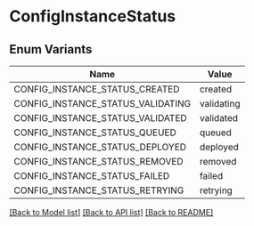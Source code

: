 # ConfigInstanceStatus

## Enum Variants

| Name | Value |
|---- | -----|
| CONFIG_INSTANCE_STATUS_CREATED | created |
| CONFIG_INSTANCE_STATUS_VALIDATING | validating |
| CONFIG_INSTANCE_STATUS_VALIDATED | validated |
| CONFIG_INSTANCE_STATUS_QUEUED | queued |
| CONFIG_INSTANCE_STATUS_DEPLOYED | deployed |
| CONFIG_INSTANCE_STATUS_REMOVED | removed |
| CONFIG_INSTANCE_STATUS_FAILED | failed |
| CONFIG_INSTANCE_STATUS_RETRYING | retrying |


[[Back to Model list]](../README.md#documentation-for-models) [[Back to API list]](../README.md#documentation-for-api-endpoints) [[Back to README]](../README.md)


